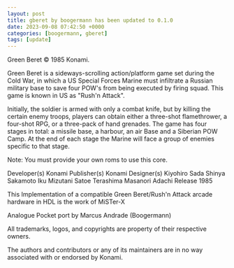 ```yaml
---
layout: post
title: gberet by boogermann has been updated to 0.1.0
date: 2023-09-08 07:42:50 +0000
categories: [boogermann, gberet]
tags: [update]
---
```

Green Beret © 1985 Konami.

Green Beret is a sideways-scrolling action/platform game set during the Cold War, in which a US Special Forces Marine must infiltrate a Russian military base to save four POW's from being executed by firing squad.
This game is known in US as "Rush'n Attack".

Initially, the soldier is armed with only a combat knife, but by killing the certain enemy troops, players can obtain either a three-shot flamethrower, a four-shot RPG, or a three-pack of hand grenades.
The game has four stages in total: a missile base, a harbour, an air Base and a Siberian POW Camp. At the end of each stage the Marine will face a group of enemies specific to that stage.

Note: You must provide your own roms to use this core.

Developer(s)
    Konami
Publisher(s)
    Konami
Designer(s)
    Kiyohiro Sada
    Shinya Sakamoto
    Iku Mizutani
    Satoe Terashima
    Masanori Adachi
Release
    1985

This Implementation of a compatible Green Beret/Rush'n Attack arcade hardware in HDL is the work of MiSTer-X

Analogue Pocket port by Marcus Andrade (Boogermann)

All trademarks, logos, and copyrights are property of their respective owners.

The authors and contributors or any of its maintainers are in no way associated with or endorsed by Konami.
